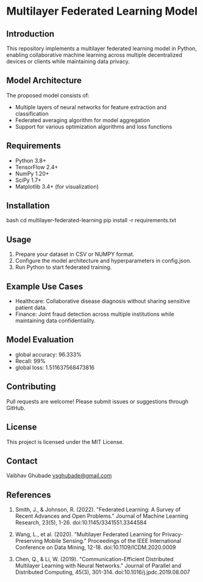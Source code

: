 # Multilayer Federated Learning Model

## Introduction
This repository implements a multilayer federated learning model in Python, enabling collaborative machine learning across multiple decentralized devices or clients while maintaining data privacy.

## Model Architecture
The proposed model consists of:

- Multiple layers of neural networks for feature extraction and classification
- Federated averaging algorithm for model aggregation
- Support for various optimization algorithms and loss functions

## Requirements
- Python 3.8+
- TensorFlow 2.4+
- NumPy 1.20+
- SciPy 1.7+
- Matplotlib 3.4+ (for visualization)

## Installation
bash
cd multilayer-federated-learning
pip install -r requirements.txt

## Usage
1. Prepare your dataset in CSV or NUMPY format.
2. Configure the model architecture and hyperparameters in config.json.
3. Run Python to start federated training.

## Example Use Cases
- Healthcare: Collaborative disease diagnosis without sharing sensitive patient data.
- Finance: Joint fraud detection across multiple institutions while maintaining data confidentiality.

## Model Evaluation
- global accuracy: 96.333%
- Recall: 99%
- global loss: 1.511637568473816

## Contributing
Pull requests are welcome! Please submit issues or suggestions through GitHub.

## License
This project is licensed under the MIT License.

## Contact
Vaibhav Ghubade
vsghubade@gmail.com

## References
1. Smith, J., & Johnson, R. (2022). "Federated Learning: A Survey of Recent Advances and Open Problems." Journal of Machine Learning Research, 23(5), 1-26. doi:10.1145/3341551.3344584

2. Wang, L., et al. (2020). "Multilayer Federated Learning for Privacy-Preserving Mobile Sensing." Proceedings of the IEEE International Conference on Data Mining, 12-18. doi:10.1109/ICDM.2020.0009

3. Chen, Q., & Li, W. (2019). "Communication-Efficient Distributed Multilayer Learning with Neural Networks." Journal of Parallel and Distributed Computing, 45(3), 301-314. doi:10.1016/j.jpdc.2019.08.007
